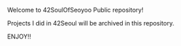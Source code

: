 Welcome to 42SoulOfSeoyoo Public repository!

Projects I did in 42Seoul will be archived in this repository.

ENJOY!!